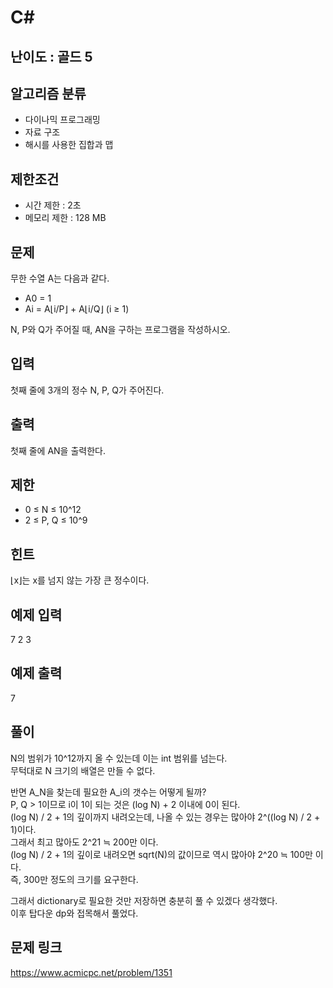 # C#

## 난이도 : 골드 5

## 알고리즘 분류
  - 다이나믹 프로그래밍
  - 자료 구조
  - 해시를 사용한 집합과 맵

## 제한조건
  - 시간 제한 : 2초
  - 메모리 제한 : 128 MB

## 문제
무한 수열 A는 다음과 같다.<br/>

  - A0 = 1
  - Ai = A⌊i/P⌋ + A⌊i/Q⌋ (i ≥ 1)

N, P와 Q가 주어질 때, AN을 구하는 프로그램을 작성하시오.<br/>


## 입력
첫째 줄에 3개의 정수 N, P, Q가 주어진다.<br/>


## 출력
첫째 줄에 AN을 출력한다.<br/>


## 제한
  - 0 ≤ N ≤ 10^12
  - 2 ≤ P, Q ≤ 10^9


## 힌트
⌊x⌋는 x를 넘지 않는 가장 큰 정수이다.<br/>


## 예제 입력
7 2 3<br/>

## 예제 출력
7<br/>


## 풀이
N의 범위가 10^12까지 올 수 있는데 이는 int 범위를 넘는다.<br/>
무턱대로 N 크기의 배열은 만들 수 없다.<br/>

반면 A_N을 찾는데 필요한 A_i의 갯수는 어떻게 될까?<br/>
P, Q > 1이므로 i이 1이 되는 것은 (log N) + 2 이내에 0이 된다.<br/>
(log N) / 2 + 1의 깊이까지 내려오는데, 나올 수 있는 경우는 많아야 2^((log N) / 2 + 1)이다.<br/>
그래서 최고 많아도 2^21 ≒ 200만 이다.<br/>
(log N) / 2 + 1의 깊이로 내려오면 sqrt(N)의 값이므로 역시 많아야 2^20 ≒ 100만 이다.<br/>
즉, 300만 정도의 크기를 요구한다.<br/>

그래서 dictionary로 필요한 것만 저장하면 충분히 풀 수 있겠다 생각했다.<br/>
이후 탑다운 dp와 접목해서 풀었다.<br/>


## 문제 링크
https://www.acmicpc.net/problem/1351